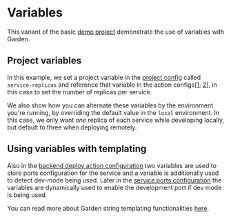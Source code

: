 # Variables

This variant of the basic [demo project](../demo-project/README.md) demonstrate the use of variables with Garden.

## Project variables

In this example, we set a project variable in the [project config](./garden.yml#L5) called `service-replicas` and
reference that variable in the action configs[[1](./backend/garden.yml#L23), [2](./frontend/garden.yml#L14)], in this case to set the number of replicas per service.

We also show how you can alternate these variables by the environment you're running, by overriding the default value
in the `local` environment. In this case, we only want _one_ replica of each service while developing locally, but
default to three when deploying remotely.

## Using variables with templating

Also in the [backend deploy action configuration](./backend/garden.yml#L12) two variables are used to store ports configuration for the service and a variable
is additionally used to detect dev-mode being used. Later in the [service ports configuration](./backend/garden.yml#L24) the variables are dynamically used to enable the development port if dev mode is being used.

You can read more about Garden string templating functionalities [here](../../docs/reference/template-strings/).
